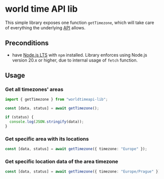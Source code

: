 # world time API lib

This simple library exposes one function `getTimezone`, which will take care
of everything the underlying [API](https://worldtimeapi.org/) allows.

## Preconditions

- have [Node.js LTS](https://nodejs.org) with `npm` installed. Library enforces using
  Node.js version 20.x or higher, due to internal usage of `fetch` function.

## Usage

### Get all timezones' areas

```ts
import { getTimezone } from "worldtimeapi-lib";

const [data, status] = await getTimezone();

if (status) {
  console.log(JSON.stringify(data));
}
```

### Get specific area with its locations

```ts
const [data, status] = await getTimezone({ timezone: "Europe" });
```

### Get specific location data of the area timezone

```ts
const [data, status] = await getTimezone({ timezone: "Europe/Prague" });
```
